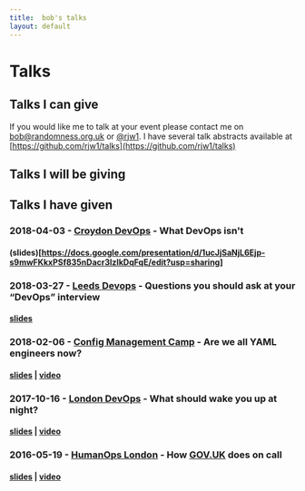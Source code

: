 ```yaml
---
title:  bob's talks
layout: default
---
```

# Talks #

## Talks I can give ##

If you would like me to talk at your event please contact me on [bob@randomness.org.uk](mailto:bob@randomness.org.uk) or [@rjw1](https://twitter.com/rjw1).
I have several talk abstracts available at [https://github.com/rjw1/talks](https://github.com/rjw1/talks)

## Talks I will be giving ##




## Talks I have given ##

### 2018-04-03 - [Croydon DevOps](https://www.meetup.com/The-Croydon-DevOps-Meetup/events/248533261/) - What DevOps isn't ###

#### (slides)[https://docs.google.com/presentation/d/1ucJjSaNjL6Ejp-s9mwFKkxPSf835nDacr3lzIkDqFqE/edit?usp=sharing] ####
### 2018-03-27 - [Leeds Devops](http://www.leedsdevops.org.uk/post/171841063865/meetup-tuesday-27th-march-2018-at-the-odi-node) - Questions you should ask at your “DevOps” interview ###

#### [slides](https://docs.google.com/presentation/d/1Os_G1d0ke3Vl0PKsvN5MpnrgNV2H3ylocFRQGcXuzJU/edit?usp=sharing) ####

### 2018-02-06 - [Config Management Camp](http://cfgmgmtcamp.eu/) - Are we all YAML engineers now? ###

#### [slides](https://speakerdeck.com/rjw1/are-we-all-yaml-engineers-now) | [video](https://www.youtube.com/watch?v=0_WZHNQ6lDo&feature=youtu.be&t=22m50s) ####

### 2017-10-16 - [London DevOps](https://www.meetup.com/London-DevOps/events/243357104/) - What should wake you up at night? ###

#### [slides](https://speakerdeck.com/rjw1/what-should-wake-you-up-at-night) | [video](https://www.youtube.com/watch?v=MumyrGQMAJY) ####

### 2016-05-19 - [HumanOps London](https://www.meetup.com/HumanOps-London/events/229460050/) - How [GOV.UK](https://gov.uk) does on call ###

#### [slides](https://speakerdeck.com/rjw1/how-gov-dot-uk-does-on-call) | [video](https://www.youtube.com/watch?v=XpGvssf3t50) ####
